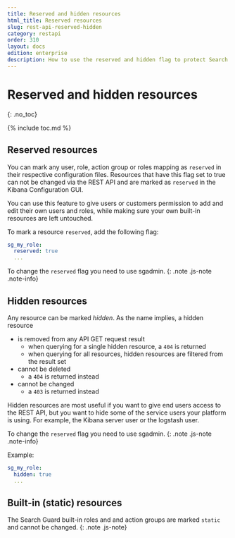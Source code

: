 ```yaml
---
title: Reserved and hidden resources
html_title: Reserved resources
slug: rest-api-reserved-hidden
category: restapi
order: 310
layout: docs
edition: enterprise
description: How to use the reserved and hidden flag to protect Search Guard resources from being overwritten.
---
```

<!---
Copyright 2020 floragunn GmbH
-->

# Reserved and hidden resources
{: .no_toc}

{% include toc.md %}

## Reserved resources

You can mark any user, role, action group or roles mapping as `reserved` in their respective configuration files. Resources that have this flag set to true can not be changed via the REST API and are marked as `reserved` in the Kibana Configuration GUI.

You can use this feature to give users or customers permission to add and edit their own users and roles, while making sure your own built-in resources are left untouched.

To mark a resource `reserved`, add the following flag:

```yaml
sg_my_role:
  reserved: true
  ...
```

To change the `reserved` flag you need to use sgadmin.
{: .note .js-note .note-info}

## Hidden resources

Any resource can be marked *hidden*. As the name implies, a hidden resource

* is removed from any API GET request result
  * when querying for a single hidden resource, a `404` is returned
  * when querying for all resources, hidden resources are filtered from the result set
* cannot be deleted
  * a `404` is returned instead
* cannot be changed
  * a `403` is returned instead 

Hidden resources are most useful if you want to give end users access to the REST API, but you want to hide some of the service users your platform is using. For example, the Kibana server user or the logstash user.

To change the `reserved` flag you need to use sgadmin.
{: .note .js-note .note-info}

Example:

```yaml
sg_my_role:
  hidden: true
  ...
```  

## Built-in (static) resources

The Search Guard built-in roles and and action groups are marked `static` and cannot be changed.
{: .note .js-note}

